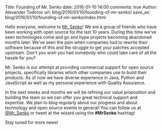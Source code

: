 Title: Founding of Mr. Senko
date: 2016-01-10 14:00
comments: true
Author: Alexander Todorov
url: blog/2016/01/10/founding-of-mr-senko/
save_as: blog/2016/01/10/founding-of-mr-senko/index.html

Hello everyone, welcome to [Mr. Senko](http://MrSenko.com)! We are a group of friends who have
been working with open source for the last 10 years. During this time we've
seen technologies come and go and hype projects becoming abandoned months later.
We've seen the pain when companies had to rewrite their software because of this
and the struggle to get your patches accepted upstream.
Don't you wish you had somebody who could take care of all the hassle for you?

Mr. Senko is our attempt at providing commercial support for open source projects,
specifically libraries which other companies use to build their products. As of now
we have diverse experience in Java, Python and JavaScript as well as my personal
experience with Quality Assurance.

In the next weeks and months we will be refining our value proposition and building
the team so we can offer you great technical support and expertise. We plan to blog
regularly about our progress and about technology and open source events in general! 
You can follow us at [@Mr_Senko](https://twitter.com/Mr_Senko) or tweet at the wizard
using the **#MrSenko** hashtag! 

Stay tuned for more news!
